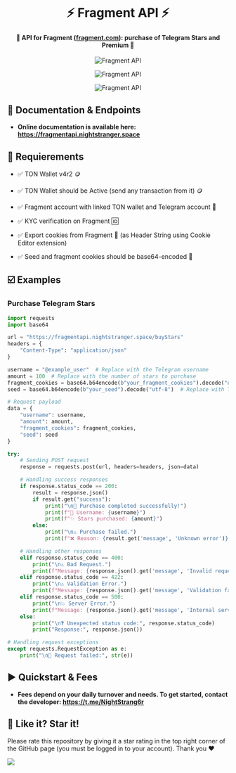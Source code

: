 <h1 align="center">
    ⚡️ Fragment API ⚡️
</h1>

<h4 align="center">
    🧩 API for Fragment (<a href="https://fragment.com">fragment.com</a>): purchase of Telegram Stars and Premium 🧩
</h4>

<p align="center">
	<img src="https://i.ibb.co/YNxYtn7/2025-01-25-213756244.png" alt="Fragment API"/>
</p>

<p align="center">
    <img src="https://i.ibb.co/9bG0D5Q/2025-01-25-214508436-1.png" alt="Fragment API"/>
</p>

<p align="center">
    <img src="https://i.ibb.co/hWwfFy0/2025-01-25-214704759.png" alt="Fragment API"/>
</p>


## 💫 **Documentation & Endpoints**

- **Online documentation is available here: https://fragmentapi.nightstranger.space**

## 📌 **Requierements**

- ✅ TON Wallet v4r2 🪙

- ✅ TON Wallet should be Active (send any transaction from it)  🪙

- ✅ Fragment account with linked TON wallet and Telegram account 🔗

- ✅ KYC verification on Fragment 🆔

- ✅ Export cookies from Fragment 🍪 (as Header String using Cookie Editor extension)

- ✅ Seed and fragment cookies should be base64-encoded 🔐

## ☑️ **Examples**

### Purchase Telegram Stars

```python
import requests
import base64

url = "https://fragmentapi.nightstranger.space/buyStars"
headers = {
    "Content-Type": "application/json"
}

username = "@example_user"  # Replace with the Telegram username
amount = 100  # Replace with the number of stars to purchase
fragment_cookies = base64.b64encode(b"your_fragment_cookies").decode("utf-8")  # Replace with Fragment cookies (Copy from Cookie Editor extension as "Header String")
seed = base64.b64encode(b"your_seed").decode("utf-8")  # Replace with TON seed

# Request payload
data = {
    "username": username,
    "amount": amount,
    "fragment_cookies": fragment_cookies,
    "seed": seed
}

try:
    # Sending POST request
    response = requests.post(url, headers=headers, json=data)

    # Handling success responses
    if response.status_code == 200:
        result = response.json()
        if result.get("success"):
            print("\n🎉 Purchase completed successfully!")
            print(f"👤 Username: {username}")
            print(f"✨ Stars purchased: {amount}")
        else:
            print("\n⚠️ Purchase failed.")
            print(f"❌ Reason: {result.get('message', 'Unknown error')}")

    # Handling other responses
    elif response.status_code == 400:
        print("\n⚠️ Bad Request.")
        print(f"Message: {response.json().get('message', 'Invalid request data')}")
    elif response.status_code == 422:
        print("\n⚠️ Validation Error.")
        print(f"Message: {response.json().get('message', 'Validation failed')}")
    elif response.status_code == 500:
        print("\n💥 Server Error.")
        print(f"Message: {response.json().get('message', 'Internal server error')}")
    else:
        print("\n❓ Unexpected status code:", response.status_code)
        print("Response:", response.json())

# Handling request exceptions
except requests.RequestException as e:
    print("\n🚨 Request failed:", str(e))
```

## ▶️ **Quickstart & Fees**

- **Fees depend on your daily turnover and needs. To get started, contact the developer: https://t.me/NightStrang6r**

## 🎉 **Like it? Star it!**

Please rate this repository by giving it a star rating in the top right corner of the GitHub page (you must be logged in to your account). Thank you ❤️

![](https://i.ibb.co/x3hFFvf/2022-08-18-132617815.png)